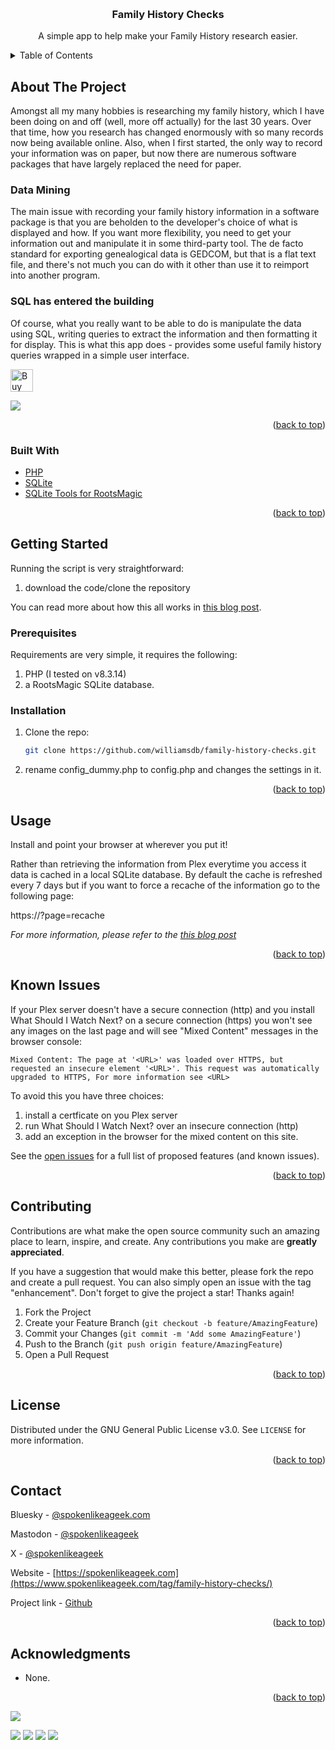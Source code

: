 <a name="readme-top"></a>


<!-- PROJECT LOGO -->
<br />
<div align="center">

<h3 align="center">Family History Checks</h3>

  <p align="center">
    A simple app to help make your Family History research easier.
    <br />
  </p>
</div>



<!-- TABLE OF CONTENTS -->
<details>
  <summary>Table of Contents</summary>
  <ol>
    <li>
      <a href="#about-the-project">About The Project</a>
      <ul>
        <li><a href="#built-with">Built With</a></li>
      </ul>
    </li>
    <li>
      <a href="#getting-started">Getting Started</a>
      <ul>
        <li><a href="#prerequisites">Prerequisites</a></li>
        <li><a href="#installation">Installation</a></li>
      </ul>
    </li>
    <li><a href="#usage">Usage</a></li>
    <li><a href="#roadmap">Roadmap</a></li>
    <li><a href="#contributing">Contributing</a></li>
    <li><a href="#license">License</a></li>
    <li><a href="#contact">Contact</a></li>
    <li><a href="#acknowledgments">Acknowledgments</a></li>
  </ol>
</details>



<!-- ABOUT THE PROJECT -->
## About The Project

Amongst all my many hobbies is researching my family history, which I have been doing on and off (well, more off actually) for the last 30 years. Over that time, how you research has changed enormously with so many records now being available online. Also, when I first started, the only way to record your information was on paper, but now there are numerous software packages that have largely replaced the need for paper.

### Data Mining

The main issue with recording your family history information in a software package is that you are beholden to the developer's choice of what is displayed and how. If you want more flexibility, you need to get your information out and manipulate it in some third-party tool. The de facto standard for exporting genealogical data is GEDCOM, but that is a flat text file, and there's not much you can do with it other than use it to reimport into another program.

### SQL has entered the building

Of course, what you really want to be able to do is manipulate the data using SQL, writing queries to extract the information and then formatting it for display. This is what this app does - provides some useful family history queries wrapped in a simple user interface.

<a href='https://ko-fi.com/Y8Y0POEES' target='_blank'><img height='36' style='border:0px;height:36px;' src='https://storage.ko-fi.com/cdn/kofi5.png?v=6' border='0' alt='Buy Me a Coffee at ko-fi.com' /></a>

![](https://www.spokenlikeageek.com/wp-content/uploads/2025/03/Screenshot-2025-03-23-at-13.37.26.png)

<p align="right">(<a href="#readme-top">back to top</a>)</p>



### Built With

* [PHP](https://php.net)
* [SQLite](https://www.sqlite.org/)
* [SQLite Tools for RootsMagic](https://sqlitetoolsforrootsmagic.com)

<p align="right">(<a href="#readme-top">back to top</a>)</p>



<!-- GETTING STARTED -->
## Getting Started

Running the script is very straightforward:

1. download the code/clone the repository

You can read more about how this all works in [this blog post](https://www.spokenlikeageek.com/2024/12/16/what-should-i-play-next/).

### Prerequisites

Requirements are very simple, it requires the following:

1. PHP (I tested on v8.3.14)
2. a RootsMagic SQLite database.

### Installation

1. Clone the repo:
   ```sh
   git clone https://github.com/williamsdb/family-history-checks.git
   ```
2. rename config_dummy.php to config.php and changes the settings in it.

<p align="right">(<a href="#readme-top">back to top</a>)</p>



<!-- USAGE EXAMPLES -->
## Usage

Install and point your browser at wherever you put it!

Rather than retrieving the information from Plex everytime you access it data is cached in a local SQLite database. By default the cache is refreshed every 7 days but if you want to force a recache of the information go to the following page:

https://<your domain>?page=recache

_For more information, please refer to the [this blog post](https://www.spokenlikeageek.com/2024/12/16/what-should-i-play-next/)_

<p align="right">(<a href="#readme-top">back to top</a>)</p>



<!-- ROADMAP -->
## Known Issues

If your Plex server doesn't have a secure connection (http) and you install What Should I Watch Next? on a secure connection (https) you won't see any images on the last page and will see "Mixed Content" messages in the browser console:

```Mixed Content: The page at '<URL>' was loaded over HTTPS, but requested an insecure element '<URL>'. This request was automatically upgraded to HTTPS, For more information see <URL>```

To avoid this you have three choices:

1. install a certficate on you Plex server
2. run What Should I Watch Next? over an insecure connection (http)
3. add an exception in the browser for the mixed content on this site.


See the [open issues](https://github.com/williamsdb/family-history-checks/issues) for a full list of proposed features (and known issues).

<p align="right">(<a href="#readme-top">back to top</a>)</p>



<!-- CONTRIBUTING -->
## Contributing

Contributions are what make the open source community such an amazing place to learn, inspire, and create. Any contributions you make are **greatly appreciated**.

If you have a suggestion that would make this better, please fork the repo and create a pull request. You can also simply open an issue with the tag "enhancement".
Don't forget to give the project a star! Thanks again!

1. Fork the Project
2. Create your Feature Branch (`git checkout -b feature/AmazingFeature`)
3. Commit your Changes (`git commit -m 'Add some AmazingFeature'`)
4. Push to the Branch (`git push origin feature/AmazingFeature`)
5. Open a Pull Request

<p align="right">(<a href="#readme-top">back to top</a>)</p>



<!-- LICENSE -->
## License

Distributed under the GNU General Public License v3.0. See `LICENSE` for more information.

<p align="right">(<a href="#readme-top">back to top</a>)</p>



<!-- CONTACT -->
## Contact

Bluesky - [@spokenlikeageek.com](https://bsky.app/profile/spokenlikeageek.com)

Mastodon - [@spokenlikeageek](https://techhub.social/@spokenlikeageek)

X - [@spokenlikeageek](https://x.com/spokenlikeageek) 

Website - [https://spokenlikeageek.com](https://www.spokenlikeageek.com/tag/family-history-checks/)

Project link - [Github](https://github.com/williamsdb/family-history-checks)

<p align="right">(<a href="#readme-top">back to top</a>)</p>


<!-- ACKNOWLEDGMENTS -->
## Acknowledgments

* None.

<p align="right">(<a href="#readme-top">back to top</a>)</p>

[![](https://github.com/williamsdb/family-history-checks/graphs/contributors)](https://img.shields.io/github/contributors/williamsdb/family-history-checks.svg?style=for-the-badge)

![](https://img.shields.io/github/contributors/williamsdb/family-history-checks.svg?style=for-the-badge)
![](https://img.shields.io/github/forks/williamsdb/family-history-checks.svg?style=for-the-badge)
![](https://img.shields.io/github/stars/williamsdb/family-history-checks.svg?style=for-the-badge)
![](https://img.shields.io/github/issues/williamsdb/family-history-checks.svg?style=for-the-badge)


<!-- MARKDOWN LINKS & IMAGES -->
<!-- https://www.markdownguide.org/basic-syntax/#reference-style-links -->
[contributors-shield]: https://img.shields.io/github/contributors/github_username/repo_name.svg?style=for-the-badge
[contributors-url]: https://github.com/github_username/repo_name/graphs/contributors
[forks-shield]: https://img.shields.io/github/forks/github_username/repo_name.svg?style=for-the-badge
[forks-url]: https://github.com/github_username/repo_name/network/members
[stars-shield]: https://img.shields.io/github/stars/github_username/repo_name.svg?style=for-the-badge
[stars-url]: https://github.com/github_username/repo_name/stargazers
[issues-shield]: https://img.shields.io/github/issues/github_username/repo_name.svg?style=for-the-badge
[issues-url]: https://github.com/github_username/repo_name/issues
[license-shield]: https://img.shields.io/github/license/github_username/repo_name.svg?style=for-the-badge
[license-url]: https://github.com/github_username/repo_name/blob/master/LICENSE.txt
[linkedin-shield]: https://img.shields.io/badge/-LinkedIn-black.svg?style=for-the-badge&logo=linkedin&colorB=555
[linkedin-url]: https://linkedin.com/in/linkedin_username
[product-screenshot]: images/screenshot.png
[Next.js]: https://img.shields.io/badge/next.js-000000?style=for-the-badge&logo=nextdotjs&logoColor=white
[Next-url]: https://nextjs.org/
[React.js]: https://img.shields.io/badge/React-20232A?style=for-the-badge&logo=react&logoColor=61DAFB
[React-url]: https://reactjs.org/
[Vue.js]: https://img.shields.io/badge/Vue.js-35495E?style=for-the-badge&logo=vuedotjs&logoColor=4FC08D
[Vue-url]: https://vuejs.org/
[Angular.io]: https://img.shields.io/badge/Angular-DD0031?style=for-the-badge&logo=angular&logoColor=white
[Angular-url]: https://angular.io/
[Svelte.dev]: https://img.shields.io/badge/Svelte-4A4A55?style=for-the-badge&logo=svelte&logoColor=FF3E00
[Svelte-url]: https://svelte.dev/
[Laravel.com]: https://img.shields.io/badge/Laravel-FF2D20?style=for-the-badge&logo=laravel&logoColor=white
[Laravel-url]: https://laravel.com
[Bootstrap.com]: https://img.shields.io/badge/Bootstrap-563D7C?style=for-the-badge&logo=bootstrap&logoColor=white
[Bootstrap-url]: https://getbootstrap.com
[JQuery.com]: https://img.shields.io/badge/jQuery-0769AD?style=for-the-badge&logo=jquery&logoColor=white
[JQuery-url]: https://jquery.com 
